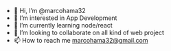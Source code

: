 - 👋 Hi, I’m @marcohama32
- 👀 I’m interested in App Development
- 🌱 I’m currently learning node/react
- 💞️ I’m looking to collaborate on all kind of web project
- 📫 How to reach me marcohama32@gmail.com

<!---
marcohama32/marcohama32 is a ✨ special ✨ repository because its `README.md` (this file) appears on your GitHub profile.
You can click the Preview link to take a look at your changes.
--->

